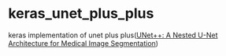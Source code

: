 # keras_unet_plus_plus
keras implementation of unet plus plus([UNet++: A Nested U-Net Architecture for Medical Image Segmentation](https://arxiv.org/abs/1807.10165))
